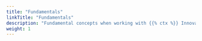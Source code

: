 ```yaml
---
title: "Fundamentals"
linkTitle: "Fundamentals"
description: "Fundamental concepts when working with {{% ctx %}} Innovation."
weight: 1
---
```

